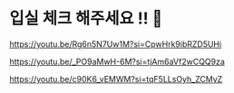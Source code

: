 # 입실 체크 해주세요 !! 🍙

https://youtu.be/Rg6n5N7Uw1M?si=CpwHrk9ibRZD5UHi

https://youtu.be/_PO9aMwH-6M?si=tjAm6aVf2wCQQ9za

https://youtu.be/c90K6_vEMWM?si=tqF5LLsOyh_ZCMyZ